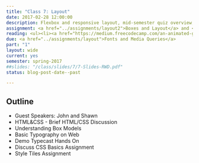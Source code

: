 ```yaml
---
title: "Class 7: Layout"
date: 2017-02-28 12:00:00
description: Flexbox and responsive layout, mid-semester quiz overview, work on Boxes and Layout assignment</a>
assignment: <a href="../assignments/layout2">Boxes and Layout</a> and <a href="../assignments/test">HTML/CSS Comprehension Mini Exam</a>
reading: <ul><li><a href="https://medium.freecodecamp.com/an-animated-guide-to-flexbox-d280cf6afc35#.whn7b1cva">An Animated Guide to Flexbox</a></li><li><a href="https://css-tricks.com/snippets/css/a-guide-to-flexbox/">A Complete Guide to Flexbox - CSS Tricks</a></li><li><i>Responsive Web Design</i> - Ch. 5 Becoming Responsive</li></ul>
due: <a href="../assignments/layout">Fonts and Media Queries</a>
part: "1"
layout: wide
current: yes
semester: spring-2017
##slides: "/class/slides/7/7-Slides-RWD.pdf"
status: blog-post-date--past

---
```


## Outline

* Guest Speakers: John and Shawn
* HTML&CSS - Brief HTML/CSS Discussion
* Understanding Box Models
* Basic Typography on Web
* Demo Typecast Hands On
* Discuss CSS Basics Assignment
* Style Tiles Assignment
